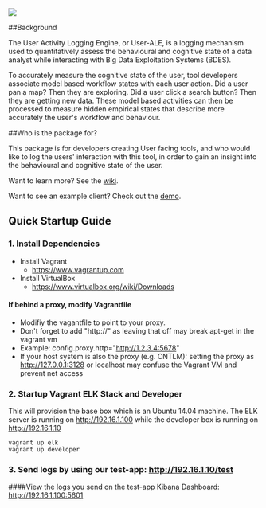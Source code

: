 <img src="https://raw.githubusercontent.com/draperlaboratory/user-ale/gh-pages/img/user-ale-small.png"/>

##Background

The User Activity Logging Engine, or User-ALE, is a logging mechanism used to quantitatively assess the behavioural and cognitive state of a data analyst while interacting with Big Data Exploitation Systems (BDES).

To accurately measure the cognitive state of the user, tool developers associate model based workflow states with each user action. Did a user pan a map? Then they are exploring. Did a user click a search button? Then they are getting new data. These model based activities can then be processed to measure hidden empirical states that describe more accurately the user's workflow and behaviour.

##Who is the package for?

This package is for developers creating User facing tools, and who would like to log the users' interaction with this tool, in order to gain an insight into the behavioural and cognitive state of the user.


Want to learn more? See the [wiki](https://github.com/draperlaboratory/user-ale/wiki).

Want to see an example client? Check out the [demo](http://draperlaboratory.github.io/user-ale/test_app/index.html).

## Quick Startup Guide

### 1. Install Dependencies

- Install Vagrant
  - https://www.vagrantup.com
- Install VirtualBox
  - https://www.virtualbox.org/wiki/Downloads

#### If behind a proxy, modify Vagrantfile
- Modifiy the vagantfile to point to your proxy. 
- Don't forget to add "http://" as leaving that off may break apt-get in the vagrant vm
- Example: config.proxy.http="http://1.2.3.4:5678"
- If your host system is also the proxy (e.g. CNTLM): setting the proxy as http://127.0.0.1:3128 or localhost may confuse the Vagrant VM and prevent net access

### 2. Startup Vagrant ELK Stack and Developer

This will provision the base box which is an Ubuntu 14.04 machine. The ELK server is running on http://192.16.1.100 while the developer box is running on http://192.16.1.10

    vagrant up elk
    vagrant up developer

### 3. Send logs by using our test-app: http://192.16.1.10/test
####View the logs you send on the test-app Kibana Dashboard: http://192.16.1.100:5601

